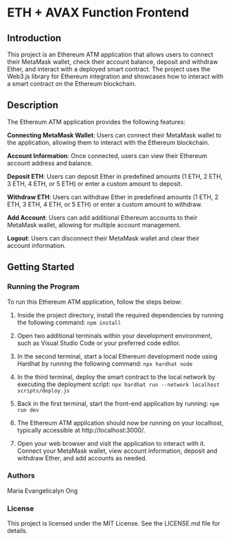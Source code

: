 # ETH + AVAX Function Frontend

## Introduction
This project is an Ethereum ATM application that allows users to connect their MetaMask wallet, check their account balance, deposit and withdraw Ether, and interact with a deployed smart contract. The project uses the Web3.js library for Ethereum integration and showcases how to interact with a smart contract on the Ethereum blockchain.

## Description
The Ethereum ATM application provides the following features:

**Connecting MetaMask Wallet**: Users can connect their MetaMask wallet to the application, allowing them to interact with the Ethereum blockchain.

**Account Information**: Once connected, users can view their Ethereum account address and balance.

**Deposit ETH**: Users can deposit Ether in predefined amounts (1 ETH, 2 ETH, 3 ETH, 4 ETH, or 5 ETH) or enter a custom amount to deposit.

**Withdraw ETH**: Users can withdraw Ether in predefined amounts (1 ETH, 2 ETH, 3 ETH, 4 ETH, or 5 ETH) or enter a custom amount to withdraw.

**Add Account**: Users can add additional Ethereum accounts to their MetaMask wallet, allowing for multiple account management.

**Logout**: Users can disconnect their MetaMask wallet and clear their account information.


## Getting Started
### Running the Program
To run this Ethereum ATM application, follow the steps below:

1. Inside the project directory, install the required dependencies by running the following command:
```npm install```

2. Open two additional terminals within your development environment, such as Visual Studio Code or your preferred code editor.

3. In the second terminal, start a local Ethereum development node using Hardhat by running the following command:
```npx hardhat node```

5. In the third terminal, deploy the smart contract to the local network by executing the deployment script:
```npx hardhat run --network localhost scripts/deploy.js```

6. Back in the first terminal, start the front-end application by running:
```npm run dev```

8. The Ethereum ATM application should now be running on your localhost, typically accessible at http://localhost:3000/.

7. Open your web browser and visit the application to interact with it. Connect your MetaMask wallet, view account information, deposit and withdraw Ether, and add accounts as needed.

### Authors
Maria Evangelicalyn Ong

### License
This project is licensed under the MIT License. See the LICENSE.md file for details.
